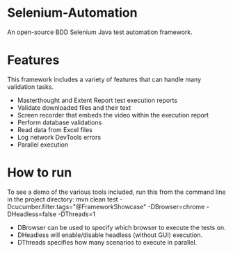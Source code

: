# Selenium-Automation
An open-source BDD Selenium Java test automation framework.

# Features

This framework includes a variety of features that can handle many validation tasks. 

- Masterthought and Extent Report test execution reports
- Validate downloaded files and their text
- Screen recorder that embeds the video within the execution report
- Perform database validations
- Read data from Excel files
- Log network DevTools errors
- Parallel execution

# How to run

To see a demo of the various tools included, run this from the command line in the project directory:
mvn clean test -Dcucumber.filter.tags="@FrameworkShowcase" -DBrowser=chrome -DHeadless=false -DThreads=1

- DBrowser can be used to specify which browser to execute the tests on.
- DHeadless will enable/disable headless (without GUI) execution.
- DThreads specifies how many scenarios to execute in parallel.
